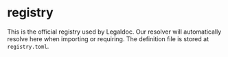 # registry
This is the official registry used by Legaldoc. Our resolver will automatically resolve here when importing or requiring. The definition file is stored at `registry.toml`.

